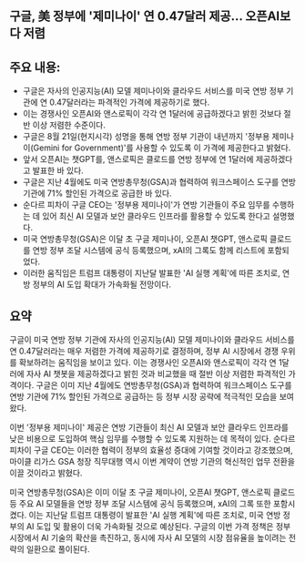 ## 구글, 美 정부에 '제미나이' 연 0.47달러 제공… 오픈AI보다 저렴

## 주요 내용:
*   구글은 자사의 인공지능(AI) 모델 제미나이와 클라우드 서비스를 미국 연방 정부 기관에 연 0.47달러라는 파격적인 가격에 제공하기로 했다.
*   이는 경쟁사인 오픈AI와 앤스로픽이 각각 연 1달러에 공급하겠다고 밝힌 것보다 절반 이상 저렴한 수준이다.
*   구글은 8월 21일(현지시각) 성명을 통해 연방 정부 기관이 내년까지 '정부용 제미나이(Gemini for Government)'를 사용할 수 있도록 이 가격에 제공한다고 밝혔다.
*   앞서 오픈AI는 챗GPT를, 앤스로픽은 클로드를 연방 정부에 연 1달러에 제공하겠다고 발표한 바 있다.
*   구글은 지난 4월에도 미국 연방총무청(GSA)과 협력하여 워크스페이스 도구를 연방 기관에 71% 할인된 가격으로 공급한 바 있다.
*   순다르 피차이 구글 CEO는 '정부용 제미나이'가 연방 기관들이 주요 임무를 수행하는 데 있어 최신 AI 모델과 보안 클라우드 인프라를 활용할 수 있도록 한다고 설명했다.
*   미국 연방총무청(GSA)은 이달 초 구글 제미나이, 오픈AI 챗GPT, 앤스로픽 클로드를 연방 정부 조달 시스템에 공식 등록했으며, xAI의 그록도 함께 리스트에 포함되었다.
*   이러한 움직임은 트럼프 대통령이 지난달 발표한 'AI 실행 계획'에 따른 조치로, 연방 정부의 AI 도입 확대가 가속화될 전망이다.

## 요약
구글이 미국 연방 정부 기관에 자사의 인공지능(AI) 모델 제미나이와 클라우드 서비스를 연 0.47달러라는 매우 저렴한 가격에 제공하기로 결정하며, 정부 AI 시장에서 경쟁 우위를 확보하려는 움직임을 보이고 있다. 이는 경쟁사인 오픈AI와 앤스로픽이 각각 연 1달러에 자사 AI 챗봇을 제공하겠다고 밝힌 것과 비교했을 때 절반 이상 저렴한 파격적인 가격이다. 구글은 이미 지난 4월에도 연방총무청(GSA)과 협력하여 워크스페이스 도구를 연방 기관에 71% 할인된 가격으로 공급하는 등 정부 시장 공략에 적극적인 모습을 보여왔다.

이번 '정부용 제미나이' 제공은 연방 기관들이 최신 AI 모델과 보안 클라우드 인프라를 낮은 비용으로 도입하여 핵심 임무를 수행할 수 있도록 지원하는 데 목적이 있다. 순다르 피차이 구글 CEO는 이러한 협력이 정부의 효율성 증대에 기여할 것이라고 강조했으며, 마이클 리가스 GSA 청장 직무대행 역시 이번 계약이 연방 기관의 혁신적인 업무 전환을 이끌 것이라고 밝혔다.

미국 연방총무청(GSA)은 이미 이달 초 구글 제미나이, 오픈AI 챗GPT, 앤스로픽 클로드 등 주요 AI 모델들을 연방 정부 조달 시스템에 공식 등록했으며, xAI의 그록 또한 포함시켰다. 이는 지난달 트럼프 대통령이 발표한 'AI 실행 계획'에 따른 조치로, 미국 연방 정부의 AI 도입 및 활용이 더욱 가속화될 것으로 예상된다. 구글의 이번 가격 정책은 정부 시장에서 AI 기술의 확산을 촉진하고, 동시에 자사 AI 모델의 시장 점유율을 높이려는 전략의 일환으로 풀이된다.